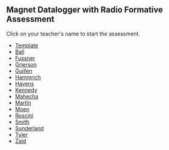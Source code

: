 ## Magnet Datalogger with Radio Formative Assessment

Click on your teacher's name to start the assessment.

* [Template](https://docs.google.com/forms/d/e/1FAIpQLSd6hJBnREZ60E1x8Nj7lPJAh3y_sgkYI5k5RLhy-pSJFDsEgg/viewform)
* [Ball]()
* [Fussner]()
* [Grierson](https://docs.google.com/forms/d/e/1FAIpQLSdr1vFidTBAWXDol97130zEqIYhs0p0LaeM8-qbJ2Kzp6McGw/viewform?usp=sf_link)
* [Guillen]()
* [Hammrich](https://docs.google.com/forms/d/e/1FAIpQLScrNcEm8PF6NkbKayqHkG0Ry6hJglzcP54MIlcK4S_E83GLWQ/viewform?usp=sf_link)
* [Havens]()
* [Kennedy]()
* [Mahecha]()
* [Martin]()
* [Moen]()
* [Roscini]()
* [Smith]()
* [Sunderland]()
* [Tyler]()
* [Zald]()
